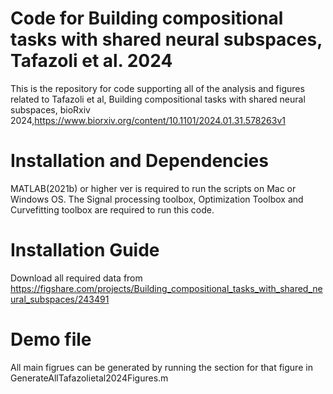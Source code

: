 # Code for Building compositional tasks with shared neural subspaces, Tafazoli et al. 2024
This is the repository for code supporting all of the analysis and figures related to Tafazoli et al, Building compositional tasks with shared neural subspaces, bioRxiv 2024,https://www.biorxiv.org/content/10.1101/2024.01.31.578263v1

# Installation and Dependencies

MATLAB(2021b) or higher ver is required to run the scripts on Mac or Windows OS. 
The Signal processing toolbox, Optimization Toolbox and Curvefitting toolbox are required to run this code.

# Installation Guide

Download all required data from  https://figshare.com/projects/Building_compositional_tasks_with_shared_neural_subspaces/243491

# Demo file 
All main figrues can be generated by running the section for that figure in GenerateAllTafazolietal2024Figures.m


